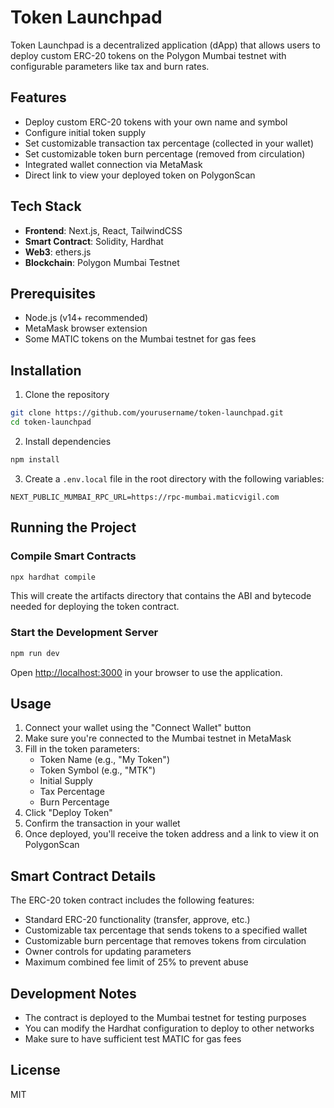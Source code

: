 # Token Launchpad

Token Launchpad is a decentralized application (dApp) that allows users to deploy custom ERC-20 tokens on the Polygon Mumbai testnet with configurable parameters like tax and burn rates.

## Features

- Deploy custom ERC-20 tokens with your own name and symbol
- Configure initial token supply
- Set customizable transaction tax percentage (collected in your wallet)
- Set customizable token burn percentage (removed from circulation)
- Integrated wallet connection via MetaMask
- Direct link to view your deployed token on PolygonScan

## Tech Stack

- **Frontend**: Next.js, React, TailwindCSS
- **Smart Contract**: Solidity, Hardhat
- **Web3**: ethers.js
- **Blockchain**: Polygon Mumbai Testnet

## Prerequisites

- Node.js (v14+ recommended)
- MetaMask browser extension
- Some MATIC tokens on the Mumbai testnet for gas fees

## Installation

1. Clone the repository

```bash
git clone https://github.com/yourusername/token-launchpad.git
cd token-launchpad
```

2. Install dependencies

```bash
npm install
```

3. Create a `.env.local` file in the root directory with the following variables:

```
NEXT_PUBLIC_MUMBAI_RPC_URL=https://rpc-mumbai.maticvigil.com
```

## Running the Project

### Compile Smart Contracts

```bash
npx hardhat compile
```

This will create the artifacts directory that contains the ABI and bytecode needed for deploying the token contract.

### Start the Development Server

```bash
npm run dev
```

Open [http://localhost:3000](http://localhost:3000) in your browser to use the application.

## Usage

1. Connect your wallet using the "Connect Wallet" button
2. Make sure you're connected to the Mumbai testnet in MetaMask
3. Fill in the token parameters:
   - Token Name (e.g., "My Token")
   - Token Symbol (e.g., "MTK")
   - Initial Supply
   - Tax Percentage
   - Burn Percentage
4. Click "Deploy Token"
5. Confirm the transaction in your wallet
6. Once deployed, you'll receive the token address and a link to view it on PolygonScan

## Smart Contract Details

The ERC-20 token contract includes the following features:

- Standard ERC-20 functionality (transfer, approve, etc.)
- Customizable tax percentage that sends tokens to a specified wallet
- Customizable burn percentage that removes tokens from circulation
- Owner controls for updating parameters
- Maximum combined fee limit of 25% to prevent abuse

## Development Notes

- The contract is deployed to the Mumbai testnet for testing purposes
- You can modify the Hardhat configuration to deploy to other networks
- Make sure to have sufficient test MATIC for gas fees

## License

MIT
